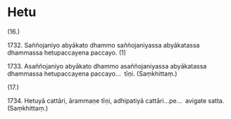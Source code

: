 # Hetu

(16.)

1732\. Saññojaniyo abyākato dhammo saññojaniyassa abyākatassa dhammassa hetupaccayena paccayo. (1)

1733\. Asaññojaniyo abyākato dhammo asaññojaniyassa abyākatassa dhammassa hetupaccayena paccayo…  tīṇi. (Saṃkhittaṃ.)

(17.)

1734\. Hetuyā cattāri, ārammaṇe tīṇi, adhipatiyā cattāri…pe…  avigate satta. (Saṃkhittaṃ.)
